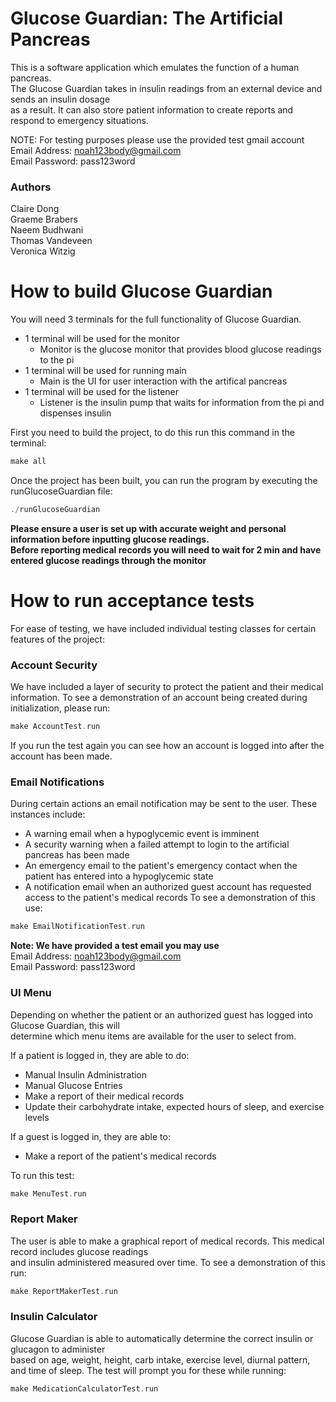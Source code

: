 # Glucose Guardian: The Artificial Pancreas

This is a software application which emulates the function of a human pancreas.  
The Glucose Guardian takes in insulin readings from an external device and sends an insulin dosage  
as a result. It can also store patient information to create reports and respond to emergency situations.  

NOTE: For testing purposes please use the provided test gmail account  
Email Address: noah123body@gmail.com  
Email Password: pass123word

### Authors

Claire Dong  
Graeme Brabers  
Naeem Budhwani  
Thomas Vandeveen  
Veronica Witzig  

# How to build Glucose Guardian

You will need 3 terminals for the full functionality of Glucose Guardian.  
- 1 terminal will be used for the monitor
  - Monitor is the glucose monitor that provides blood glucose readings to the pi
- 1 terminal will be used for running main 
  - Main is the UI for user interaction with the artifical pancreas
- 1 terminal will be used for the listener
  - Listener is the insulin pump that waits for information from the pi and dispenses insulin  

First you need to build the project, to do this run this command in the terminal:

```c++
make all  
```

Once the project has been built, you can run the program by executing the runGlucoseGuardian file:  

```c++
./runGlucoseGuardian
```

**Please ensure a user is set up with accurate weight and personal information before inputting glucose readings.**  
**Before reporting medical records you will need to wait for 2 min and have entered glucose readings through the monitor**

# How to run acceptance tests

For ease of testing, we have included individual testing classes for certain features of the project: 

### Account Security
We have included a layer of security to protect the patient and their medical information. To see a
demonstration of an account being created during initialization, please run:

```c++
make AccountTest.run
```

If you run the test again you can see how an account is logged into after the account has been made.

### Email Notifications
During certain actions an email notification may be sent to the user. These instances include:  
- A warning email when a hypoglycemic event is imminent
- A security warning when a failed attempt to login to the artificial pancreas has been made
- An emergency email to the patient's emergency contact when the patient has entered into a hypoglycemic state
- A notification email when an authorized guest account has requested access to the patient's
medical records
To see a demonstration of this use:

```c++
make EmailNotificationTest.run
```

**Note: We have provided a test email you may use**  
Email Address: noah123body@gmail.com  
Email Password: pass123word  

### UI Menu
Depending on whether the patient or an authorized guest has logged into Glucose Guardian, this will  
determine which menu items are available for the user to select from.

If a patient is logged in, they are able to do:  
- Manual Insulin Administration
- Manual Glucose Entries
- Make a report of their medical records
- Update their carbohydrate intake, expected hours of sleep, and exercise levels

If a guest is logged in, they are able to:  
- Make a report of the patient's medical records

To run this test:

```c++
make MenuTest.run
```

### Report Maker
The user is able to make a graphical report of medical records. This medical record includes glucose readings  
and insulin administered measured over time. To see a demonstration of this run:

```c++
make ReportMakerTest.run
```

### Insulin Calculator
Glucose Guardian is able to automatically determine the correct insulin or glucagon to administer  
based on age, weight, height, carb intake, exercise level, diurnal pattern, and time of sleep.
The test will prompt you for these while running:

```c++
make MedicationCalculatorTest.run
```
